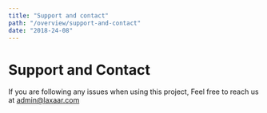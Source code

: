 ```yaml
---
title: "Support and contact"
path: "/overview/support-and-contact"
date: "2018-24-08"
---
```


# Support and Contact

If you are following any issues when using this project, Feel free to reach us at admin@laxaar.com

